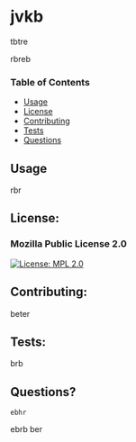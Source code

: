 # jvkb 
  tbtre

rbreb 

### Table of Contents
  * [Usage](#usage)
  * [License](#license)
  * [Contributing](#contributing)
  * [Tests](#tests)
  * [Questions](#questions)

## Usage 
 rbr

## License:
### Mozilla Public License 2.0
[![License: MPL 2.0](https://img.shields.io/badge/License-MPL%202.0-brightgreen.svg)](https://opensource.org/licenses/MPL-2.0)

## Contributing:
   beter

## Tests:
   brb
  
## Questions?
    ebhr 
    
ebrb 
ber